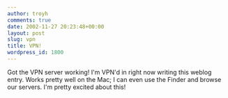 ```yaml
---
author: troyh
comments: true
date: 2002-11-27 20:23:48+00:00
layout: post
slug: vpn
title: VPN!
wordpress_id: 1800
---
```


Got the VPN server working! I'm VPN'd in right now writing this weblog entry. Works pretty well on the Mac; I can even use the Finder and browse our servers. I'm pretty excited about this!
